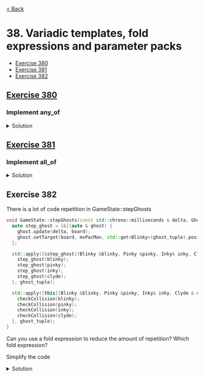 [< Back](README.md)

# 38. Variadic templates, fold expressions and parameter packs

* [Exercise 380](#exercise-380)
* [Exercise 381](#exercise-381)
* [Exercise 382](#exercise-382)

## [Exercise 380][1]
### Implement any_of

<details>
   <summary>Solution</summary>

```cpp
constexpr bool any_of(auto ...item) {
  return (item || ...);
}
```
</details>

## [Exercise 381][1]
### Implement all_of

<details>
   <summary>Solution</summary>

```cpp
constexpr bool all_of(auto ...item) {
  return (item && ...);
}
```
</details>

## Exercise 382

There is a lot of code repetition in GameState::stepGhosts

```cpp
void GameState::stepGhosts(const std::chrono::milliseconds & delta, Ghosts & ghost_tuple) {
  auto step_ghost = [&](auto & ghost) {
    ghost.update(delta, board);
    ghost.setTarget(board, msPacMan, std::get<Blinky>(ghost_tuple).positionInGrid());
  };

  std::apply([&step_ghost](Blinky &blinky, Pinky &pinky, Inky& inky, Clyde & clyde) {
    step_ghost(blinky);
    step_ghost(pinky);
    step_ghost(inky);
    step_ghost(clyde);
  }, ghost_tuple);

  std::apply([this](Blinky &blinky, Pinky &pinky, Inky& inky, Clyde & clyde) {
    checkCollision(blinky);
    checkCollision(pinky);
    checkCollision(inky);
    checkCollision(clyde);
  }, ghost_tuple);
}
```

Can you use a fold expression to reduce the amount of repetition?
Which fold expression?

Simplify the code

<details>
   <summary>Solution</summary>

```cpp
void GameState::stepGhosts(const std::chrono::milliseconds & delta, Ghosts & ghost_tuple) {
  auto step_ghost = [&](auto & ghost) {
    ghost.update(delta, board);
    ghost.setTarget(board, msPacMan, std::get<Blinky>(ghost_tuple).positionInGrid());
  };

  std::apply([&step_ghost](auto... & ghost) {
    (step_ghost(ghost), ...);
  }, ghost_tuple);

  std::apply([this](auto... & ghost) {
    (checkCollision(ghost), ...);
  }, ghost_tuple);
}
```
</details>

[1]: 38_exercises.cpp
